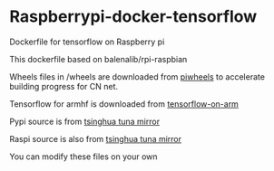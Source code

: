# Raspberrypi-docker-tensorflow
Dockerfile for tensorflow on Raspberry pi

This dockerfile based on balenalib/rpi-raspbian

Wheels files in /wheels are downloaded from [piwheels](https://www.piwheels.hostedpi.com/) to accelerate building progress for CN net.

Tensorflow for armhf is downloaded from [tensorflow-on-arm](https://github.com/lhelontra/tensorflow-on-arm/releases)

Pypi source is from [tsinghua tuna mirror](https://pypi.tuna.tsinghua.edu.cn/simple)

Raspi source is also from [tsinghua tuna mirror](http://mirrors.tuna.tsinghua.edu.cn/raspberrypi/)

You can modify these files on your own